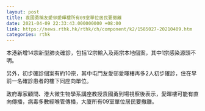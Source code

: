 ```yaml
---
layout: post
title: 袁國勇稱友愛邨愛暉樓所有09室單位居民要撤離
date: 2021-04-09 22:33:43.000000000 +08:00
link: https://news.rthk.hk/rthk/ch/component/k2/1585027-20210409.htm
categories: rthk
---
```


本港新增14宗新型肺炎確診，包括12宗輸入及兩宗本地個案，其中1宗感染源頭不明。

另外，初步確診個案有約10宗，其中屯門友愛邨愛暉樓再多2人初步確診，住在早前一名確診患者的樓下同座向單位。

政府專家顧問、港大微生物學系講座教授袁國勇到場視察後表示，愛暉樓可能有直向傳播，病毒多數經喉管傳播，大廈所有09室單位居民要撤離。
